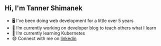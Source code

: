 ## Hi, I'm Tanner Shimanek

- 🖥️ I've been doing web development for a little over 5 years
- 🔭 I’m currently working on developer blog to teach others what I learn
- 🌱 I’m currently learning Kubernetes
- 😄 Connect with me on [linkedin](https://www.linkedin.com/in/tshimanek/)
<!--
**tannershimanek/tannershimanek** is a ✨ _special_ ✨ repository because its `README.md` (this file) appears on your GitHub profile.

Here are some ideas to get you started:

- 🔭 I’m currently working on developer blog to showcase what I learn...
- 🌱 I’m currently learning Kubernetes...
- 👯 I’m looking to collaborate on ...
- 🤔 I’m looking for help with ...
- 💬 Ask me about ...
- 📫 How to reach me: ...
- 😄 Pronouns: ...
- ⚡ Fun fact: ...
-->
